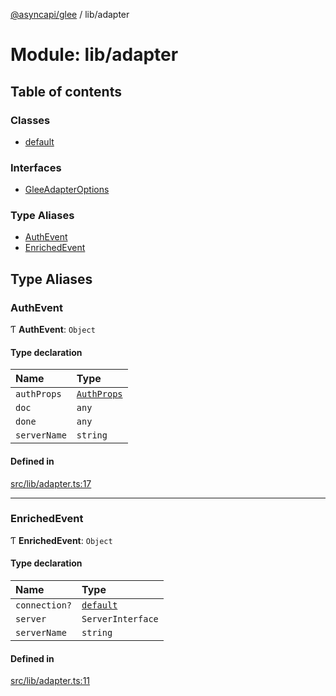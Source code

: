 [@asyncapi/glee](../README.md) / lib/adapter

# Module: lib/adapter

## Table of contents

### Classes

- [default](../classes/lib_adapter.default.md)

### Interfaces

- [GleeAdapterOptions](../interfaces/lib_adapter.GleeAdapterOptions.md)

### Type Aliases

- [AuthEvent](lib_adapter.md#authevent)
- [EnrichedEvent](lib_adapter.md#enrichedevent)

## Type Aliases

### AuthEvent

Ƭ **AuthEvent**: `Object`

#### Type declaration

| Name | Type |
| :------ | :------ |
| `authProps` | [`AuthProps`](lib.md#authprops) |
| `doc` | `any` |
| `done` | `any` |
| `serverName` | `string` |

#### Defined in

[src/lib/adapter.ts:17](https://github.com/asyncapi/glee/blob/cd63802/src/lib/adapter.ts#L17)

___

### EnrichedEvent

Ƭ **EnrichedEvent**: `Object`

#### Type declaration

| Name | Type |
| :------ | :------ |
| `connection?` | [`default`](../classes/lib_connection.default.md) |
| `server` | `ServerInterface` |
| `serverName` | `string` |

#### Defined in

[src/lib/adapter.ts:11](https://github.com/asyncapi/glee/blob/cd63802/src/lib/adapter.ts#L11)
